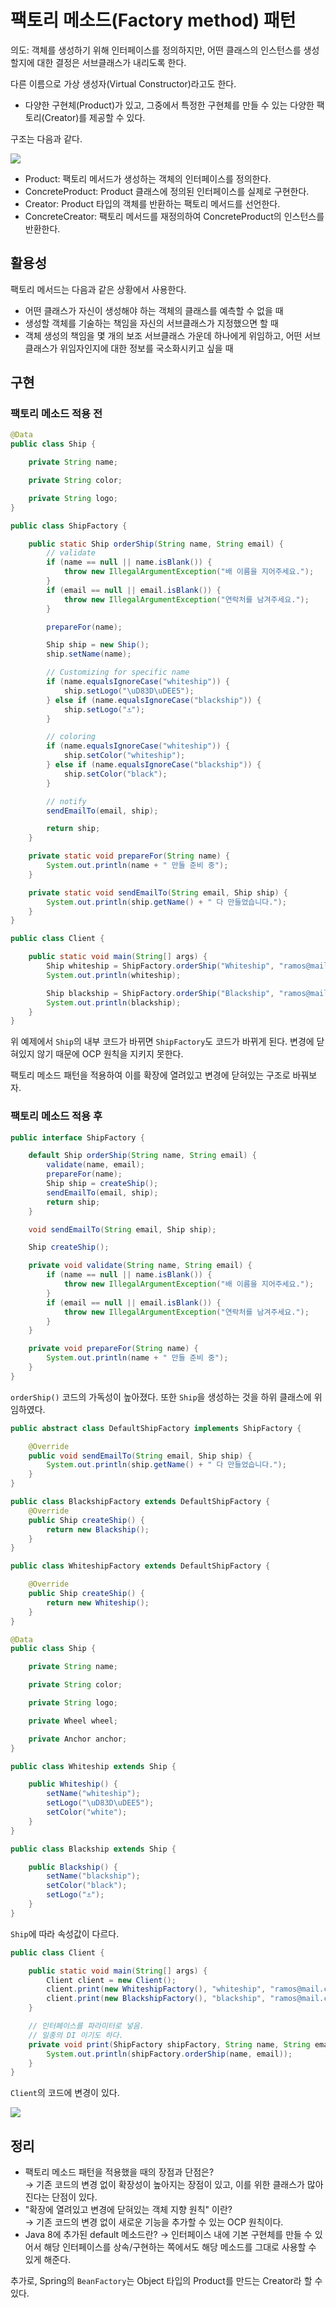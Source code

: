# 팩토리 메소드(Factory method) 패턴
의도: 객체를 생성하기 위해 인터페이스를 정의하지만, 어떤 클래스의 인스턴스를 생성할지에 대한 결정은 서브클래스가 내리도록 한다.

다른 이름으로 가상 생성자(Virtual Constructor)라고도 한다.

- 다양한 구현체(Product)가 있고, 그중에서 특정한 구현체를 만들 수 있는 다양한 팩토리(Creator)를 제공할 수 있다.

구조는 다음과 같다.

<p aline="center">
  <img src="https://velog.velcdn.com/images/songs4805/post/9bb19910-020a-4a3f-85db-b864647d62a1/image.png">
</p>

- Product: 팩토리 메서드가 생성하는 객체의 인터페이스를 정의한다.
- ConcreteProduct: Product 클래스에 정의된 인터페이스를 실제로 구현한다.
- Creator: Product 타입의 객체를 반환하는 팩토리 메서드를 선언한다.
- ConcreteCreator: 팩토리 메서드를 재정의하여 ConcreteProduct의 인스턴스를 반환한다.

## 활용성
팩토리 메서드는 다음과 같은 상황에서 사용한다.
- 어떤 클래스가 자신이 생성해야 하는 객체의 클래스를 예측할 수 없을 때
- 생성할 객체를 기술하는 책임을 자신의 서브클래스가 지정했으면 할 때
- 객체 생성의 책임을 몇 개의 보조 서브클래스 가운데 하나에게 위임하고, 어떤 서브클래스가 위임자인지에 대한 정보를 국소화시키고 싶을 때

## 구현
### 팩토리 메소드 적용 전
```java
@Data
public class Ship {

    private String name;

    private String color;

    private String logo;
}
```

```java
public class ShipFactory {

    public static Ship orderShip(String name, String email) {
        // validate
        if (name == null || name.isBlank()) {
            throw new IllegalArgumentException("배 이름을 지어주세요.");
        }
        if (email == null || email.isBlank()) {
            throw new IllegalArgumentException("연락처를 남겨주세요.");
        }

        prepareFor(name);

        Ship ship = new Ship();
        ship.setName(name);

        // Customizing for specific name
        if (name.equalsIgnoreCase("whiteship")) {
            ship.setLogo("\uD83D\uDEE5️");
        } else if (name.equalsIgnoreCase("blackship")) {
            ship.setLogo("⚓");
        }

        // coloring
        if (name.equalsIgnoreCase("whiteship")) {
            ship.setColor("whiteship");
        } else if (name.equalsIgnoreCase("blackship")) {
            ship.setColor("black");
        }

        // notify
        sendEmailTo(email, ship);

        return ship;
    }

    private static void prepareFor(String name) {
        System.out.println(name + " 만들 준비 중");
    }

    private static void sendEmailTo(String email, Ship ship) {
        System.out.println(ship.getName() + " 다 만들었습니다.");
    }
}
```

```java
public class Client {

    public static void main(String[] args) {
        Ship whiteship = ShipFactory.orderShip("Whiteship", "ramos@mail.com");
        System.out.println(whiteship);

        Ship blackship = ShipFactory.orderShip("Blackship", "ramos@mail.com");
        System.out.println(blackship);
    }
}
```

위 예제에서 `Ship`의 내부 코드가 바뀌면 `ShipFactory`도 코드가 바뀌게 된다. 변경에 닫혀있지 않기 때문에 OCP 원칙을 지키지 못한다.

팩토리 메소드 패턴을 적용하여 이를 확장에 열려있고 변경에 닫혀있는 구조로 바꿔보자.

### 팩토리 메소드 적용 후
```java
public interface ShipFactory {

    default Ship orderShip(String name, String email) {
        validate(name, email);
        prepareFor(name);
        Ship ship = createShip();
        sendEmailTo(email, ship);
        return ship;
    }

    void sendEmailTo(String email, Ship ship);

    Ship createShip();

    private void validate(String name, String email) {
        if (name == null || name.isBlank()) {
            throw new IllegalArgumentException("배 이름을 지어주세요.");
        }
        if (email == null || email.isBlank()) {
            throw new IllegalArgumentException("연락처를 남겨주세요.");
        }
    }

    private void prepareFor(String name) {
        System.out.println(name + " 만들 준비 중");
    }
}
```
`orderShip()` 코드의 가독성이 높아졌다. 또한 `Ship`을 생성하는 것을 하위 클래스에 위임하였다.

```java
public abstract class DefaultShipFactory implements ShipFactory {

    @Override
    public void sendEmailTo(String email, Ship ship) {
        System.out.println(ship.getName() + " 다 만들었습니다.");
    }
}
```

```java
public class BlackshipFactory extends DefaultShipFactory {
    @Override
    public Ship createShip() {
        return new Blackship();
    }
}
```

```java
public class WhiteshipFactory extends DefaultShipFactory {

    @Override
    public Ship createShip() {
        return new Whiteship();
    }
}
```

```java
@Data
public class Ship {

    private String name;

    private String color;

    private String logo;

    private Wheel wheel;

    private Anchor anchor;
}
```

```java
public class Whiteship extends Ship {

    public Whiteship() {
        setName("whiteship");
        setLogo("\uD83D\uDEE5️");
        setColor("white");
    }
}
```

```java
public class Blackship extends Ship {

    public Blackship() {
        setName("blackship");
        setColor("black");
        setLogo("⚓");
    }
}
```
`Ship`에 따라 속성값이 다르다.

```java
public class Client {

    public static void main(String[] args) {
        Client client = new Client();
        client.print(new WhiteshipFactory(), "whiteship", "ramos@mail.com");
        client.print(new BlackshipFactory(), "blackship", "ramos@mail.com");
    }

    // 인터페이스를 파라미터로 넣음.
    // 일종의 DI 이기도 하다.
    private void print(ShipFactory shipFactory, String name, String email) {
        System.out.println(shipFactory.orderShip(name, email));
    }
}
```
`Client`의 코드에 변경이 있다.

![](https://velog.velcdn.com/images/songs4805/post/95c8cd0c-44a6-4731-8db1-a83453e135fc/image.png)

## 정리
- 팩토리 메소드 패턴을 적용했을 때의 장점과 단점은?  
→ 기존 코드의 변경 없이 확장성이 높아지는 장점이 있고, 이를 위한 클래스가 많아진다는 단점이 있다.
- "확장에 열려있고 변경에 닫혀있는 객체 지향 원칙" 이란?  
→ 기존 코드의 변경 없이 새로운 기능을 추가할 수 있는 OCP 원칙이다.
- Java 8에 추가된 default 메소드란?
→ 인터페이스 내에 기본 구현체를 만들 수 있어서 해당 인터페이스를 상속/구현하는 쪽에서도 해당 메소드를 그대로 사용할 수 있게 해준다.

추가로, Spring의 `BeanFactory`는 Object 타입의 Product를 만드는 Creator라 할 수 있다.
